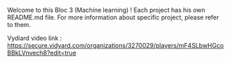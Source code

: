 Welcome to this Bloc 3 (Machine learning) ! Each project has his own README.md file. For more information about specific project, please refer to them.

Vydiard video link : https://secure.vidyard.com/organizations/3270029/players/mF4SLbwHGcoBBkLVnvech8?edit=true